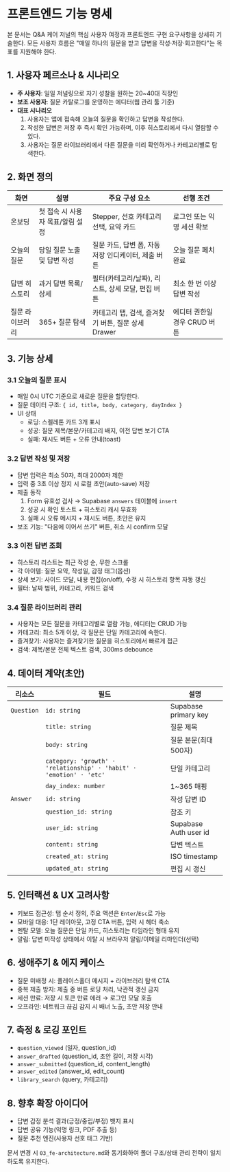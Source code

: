 ﻿# 프론트엔드 기능 명세

본 문서는 Q&A 케어 저널의 핵심 사용자 여정과 프론트엔드 구현 요구사항을 상세히 기술한다. 모든 사용자 흐름은 "매일 하나의 질문을 받고 답변을 작성·저장·회고한다"는 목표를 지원해야 한다.

## 1. 사용자 페르소나 & 시나리오
- **주 사용자**: 일일 저널링으로 자기 성찰을 원하는 20~40대 직장인
- **보조 사용자**: 질문 카탈로그를 운영하는 에디터(웹 관리 툴 기준)
- **대표 시나리오**
  1. 사용자는 앱에 접속해 오늘의 질문을 확인하고 답변을 작성한다.
  2. 작성한 답변은 저장 후 즉시 확인 가능하며, 이후 히스토리에서 다시 열람할 수 있다.
  3. 사용자는 질문 라이브러리에서 다른 질문을 미리 확인하거나 카테고리별로 탐색한다.

## 2. 화면 정의
| 화면 | 설명 | 주요 구성 요소 | 선행 조건 |
| --- | --- | --- | --- |
| 온보딩 | 첫 접속 시 사용자 목표/알림 설정 | Stepper, 선호 카테고리 선택, 요약 카드 | 로그인 또는 익명 세션 확보 |
| 오늘의 질문 | 당일 질문 노출 및 답변 작성 | 질문 카드, 답변 폼, 자동 저장 인디케이터, 제출 버튼 | 오늘 질문 페치 완료 |
| 답변 히스토리 | 과거 답변 목록/상세 | 필터(카테고리/날짜), 리스트, 상세 모달, 편집 버튼 | 최소 한 번 이상 답변 작성 |
| 질문 라이브러리 | 365+ 질문 탐색 | 카테고리 탭, 검색, 즐겨찾기 버튼, 질문 상세 Drawer | 에디터 권한일 경우 CRUD 버튼 |

## 3. 기능 상세
### 3.1 오늘의 질문 표시
- 매일 0시 UTC 기준으로 새로운 질문을 할당한다.
- 질문 데이터 구조: `{ id, title, body, category, dayIndex }`
- UI 상태
  - 로딩: 스켈레톤 카드 3개 표시
  - 성공: 질문 제목/본문/카테고리 배지, 이전 답변 보기 CTA
  - 실패: 재시도 버튼 + 오류 안내(toast)

### 3.2 답변 작성 및 저장
- 답변 입력은 최소 50자, 최대 2000자 제한
- 입력 중 3초 이상 정지 시 로컬 초안(auto-save) 저장
- 제출 동작
  1. Form 유효성 검사 → Supabase `answers` 테이블에 `insert`
  2. 성공 시 확인 토스트 + 히스토리 캐시 무효화
  3. 실패 시 오류 메시지 + 재시도 버튼, 초안은 유지
- 보조 기능: "다음에 이어서 쓰기" 버튼, 취소 시 confirm 모달

### 3.3 이전 답변 조회
- 히스토리 리스트는 최근 작성 순, 무한 스크롤
- 각 아이템: 질문 요약, 작성일, 감정 태그(옵션)
- 상세 보기: 사이드 모달, 내용 편집(on/off), 수정 시 히스토리 항목 자동 갱신
- 필터: 날짜 범위, 카테고리, 키워드 검색

### 3.4 질문 라이브러리 관리
- 사용자는 모든 질문을 카테고리별로 열람 가능, 에디터는 CRUD 가능
- 카테고리: 최소 5개 이상, 각 질문은 단일 카테고리에 속한다.
- 즐겨찾기: 사용자는 즐겨찾기한 질문을 히스토리에서 빠르게 접근
- 검색: 제목/본문 전체 텍스트 검색, 300ms debounce

## 4. 데이터 계약(초안)
| 리소스 | 필드 | 설명 |
| --- | --- | --- |
| `Question` | `id: string` | Supabase primary key |
|  | `title: string` | 질문 제목 |
|  | `body: string` | 질문 본문(최대 500자) |
|  | `category: 'growth' · 'relationship' · 'habit' · 'emotion' · 'etc'` | 단일 카테고리 |
|  | `day_index: number` | 1~365 매핑 |
| `Answer` | `id: string` | 작성 답변 ID |
|  | `question_id: string` | 참조 키 |
|  | `user_id: string` | Supabase Auth user id |
|  | `content: string` | 답변 텍스트 |
|  | `created_at: string` | ISO timestamp |
|  | `updated_at: string` | 편집 시 갱신 |

## 5. 인터랙션 & UX 고려사항
- 키보드 접근성: 탭 순서 정의, 주요 액션은 `Enter`/`Esc`로 가능
- 모바일 대응: 1단 레이아웃, 고정 CTA 버튼, 입력 시 헤더 축소
- 멘탈 모델: 오늘 질문은 단일 카드, 히스토리는 타임라인 형태 유지
- 알림: 답변 미작성 상태에서 이탈 시 브라우저 알림/이메일 리마인더(선택)

## 6. 생애주기 & 에지 케이스
- 질문 미배정 시: 플레이스홀더 메시지 + 라이브러리 탐색 CTA
- 중복 제출 방지: 제출 중 버튼 로딩 처리, 낙관적 갱신 금지
- 세션 만료: 저장 시 토큰 만료 에러 → 로그인 모달 호출
- 오프라인: 네트워크 끊김 감지 시 배너 노출, 초안 저장 안내

## 7. 측정 & 로깅 포인트
- `question_viewed` (일자, question_id)
- `answer_drafted` (question_id, 초안 길이, 저장 시각)
- `answer_submitted` (question_id, content_length)
- `answer_edited` (answer_id, edit_count)
- `library_search` (query, 카테고리)

## 8. 향후 확장 아이디어
- 답변 감정 분석 결과(긍정/중립/부정) 뱃지 표시
- 답변 공유 기능(익명 링크, PDF 추출 등)
- 질문 추천 엔진(사용자 선호 태그 기반)

문서 변경 시 `03_fe-architecture.md`와 동기화하여 폴더 구조/상태 관리 전략이 일치하도록 유지한다.

